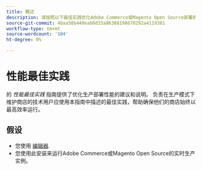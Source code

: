 ```yaml
---
title: 概述
description: 请按照以下最佳实践优化Adobe Commerce或Magento Open Source部署的性能。
source-git-commit: 4baa58b440eab0d33a86388198670292a4119381
workflow-type: tm+mt
source-wordcount: '104'
ht-degree: 0%

---
```



# 性能最佳实践

的 _性能最佳实践_ 指南提供了优化生产部署性能的建议和说明。 负责在生产模式下维护商店的技术用户应使用本指南中描述的最佳实践，帮助确保他们的商店始终以最高效率运行。

## 假设

* 您使用 [编辑器](https://devdocs.magento.com/guides/v2.4/install-gde/composer.html).
* 您使用此安装来运行Adobe Commerce或Magento Open Source的实时生产实例。
